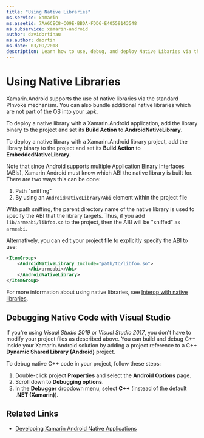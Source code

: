 ```yaml
---
title: "Using Native Libraries"
ms.service: xamarin
ms.assetid: 7AA6CEC8-C09E-BBDA-FDD6-E40559143548
ms.subservice: xamarin-android
author: davidortinau
ms.author: daortin
ms.date: 03/09/2018
description: Learn how to use, debug, and deploy Native Libaries via the standard PInvoke mechanism on Xamarin.Android.
---
```


# Using Native Libraries

Xamarin.Android supports the use of native libraries via the standard
PInvoke mechanism. You can also bundle additional native libraries which are not
part of the OS into your .apk.

To deploy a native library with a Xamarin.Android application, add the
library binary to the project and set its **Build Action** to **AndroidNativeLibrary**.

To deploy a native library with a Xamarin.Android library project, add the
library binary to the project and set its **Build Action** to **EmbeddedNativeLibrary**.

Note that since Android supports multiple Application Binary Interfaces
(ABIs), Xamarin.Android must know which ABI the native library is built for.
There are two ways this can be done:

1. Path "sniffing"
1. By using an  `AndroidNativeLibrary/Abi` element within the project file

With path sniffing, the parent directory name of the native library is used
to specify the ABI that the library targets. Thus, if you add `lib/armeabi/libfoo.so` to the project, then the ABI will be
"sniffed" as `armeabi`.

Alternatively, you can edit your project file to explicitly specify the ABI
to use:

```xml
<ItemGroup>
    <AndroidNativeLibrary Include="path/to/libfoo.so">
        <Abi>armeabi</Abi>
    </AndroidNativeLibrary>
</ItemGroup>
```

For more information about using native libraries, see
[Interop with native libraries](https://www.mono-project.com/docs/advanced/pinvoke/).

## Debugging Native Code with Visual Studio

If you're using *Visual Studio 2019* or *Visual Studio 2017*, you don't have to modify your project files as described above.
You can build and debug C++ inside your Xamarin.Android solution by adding a project reference to
a C++ **Dynamic Shared Library (Android)** project.

To debug native C++ code in your project, follow these steps:

1. Double-click project **Properties** and select the **Android Options** page.
2. Scroll down to **Debugging options**.
3. In the **Debugger** dropdown menu, select **C++** (instead of the default **.NET (Xamarin)**).

## Related Links

- [Developing Xamarin Android Native Applications](https://blogs.msdn.microsoft.com/vcblog/2015/02/23/developing-xamarin-android-native-applications/)
